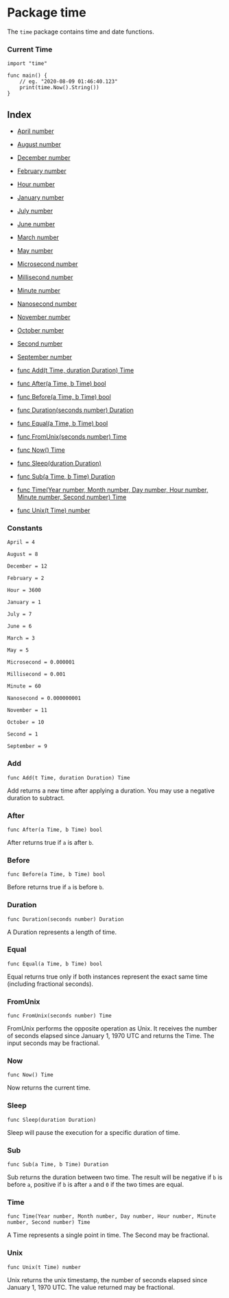 # Package time

The `time` package contains time and date functions.

### Current Time

```
import "time"

func main() {
    // eg. "2020-08-09 01:46:40.123"
    print(time.Now().String())
}
```


## Index

- [April number](#constants)
- [August number](#constants)
- [December number](#constants)
- [February number](#constants)
- [Hour number](#constants)
- [January number](#constants)
- [July number](#constants)
- [June number](#constants)
- [March number](#constants)
- [May number](#constants)
- [Microsecond number](#constants)
- [Millisecond number](#constants)
- [Minute number](#constants)
- [Nanosecond number](#constants)
- [November number](#constants)
- [October number](#constants)
- [Second number](#constants)
- [September number](#constants)

- [func Add(t Time, duration Duration) Time](#Add)
- [func After(a Time, b Time) bool](#After)
- [func Before(a Time, b Time) bool](#Before)
- [func Duration(seconds number) Duration](#Duration)
- [func Equal(a Time, b Time) bool](#Equal)
- [func FromUnix(seconds number) Time](#FromUnix)
- [func Now() Time](#Now)
- [func Sleep(duration Duration)](#Sleep)
- [func Sub(a Time, b Time) Duration](#Sub)
- [func Time(Year number, Month number, Day number, Hour number, Minute number, Second number) Time](#Time)
- [func Unix(t Time) number](#Unix)

### Constants

```
April = 4
```

```
August = 8
```

```
December = 12
```

```
February = 2
```

```
Hour = 3600
```

```
January = 1
```

```
July = 7
```

```
June = 6
```

```
March = 3
```

```
May = 5
```

```
Microsecond = 0.000001
```

```
Millisecond = 0.001
```

```
Minute = 60
```

```
Nanosecond = 0.000000001
```

```
November = 11
```

```
October = 10
```

```
Second = 1
```

```
September = 9
```

### Add

```
func Add(t Time, duration Duration) Time
```

Add returns a new time after applying a duration. You may use a negative
duration to subtract.

### After

```
func After(a Time, b Time) bool
```

After returns true if `a` is after `b`.

### Before

```
func Before(a Time, b Time) bool
```

Before returns true if `a` is before `b`.

### Duration

```
func Duration(seconds number) Duration
```

A Duration represents a length of time.

### Equal

```
func Equal(a Time, b Time) bool
```

Equal returns true only if both instances represent the exact same time
(including fractional seconds).

### FromUnix

```
func FromUnix(seconds number) Time
```

FromUnix performs the opposite operation as Unix. It receives the number of
seconds elapsed since January 1, 1970 UTC and returns the Time. The input
seconds may be fractional.

### Now

```
func Now() Time
```

Now returns the current time.

### Sleep

```
func Sleep(duration Duration)
```

Sleep will pause the execution for a specific duration of time.

### Sub

```
func Sub(a Time, b Time) Duration
```

Sub returns the duration between two time. The result will be negative if `b`
is before `a`, positive if `b` is after `a` and `0` if the two times are
equal.

### Time

```
func Time(Year number, Month number, Day number, Hour number, Minute number, Second number) Time
```

A Time represents a single point in time. The Second may be fractional.

### Unix

```
func Unix(t Time) number
```

Unix returns the unix timestamp, the number of seconds elapsed since January
1, 1970 UTC. The value returned may be fractional.

